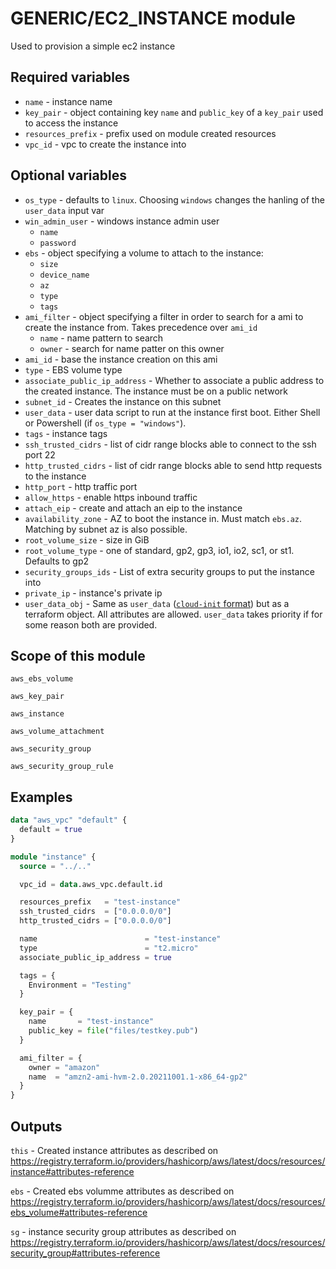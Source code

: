 # GENERIC/EC2_INSTANCE module

Used to provision a simple ec2 instance

## Required variables

- `name` - instance name
- `key_pair` -  object containing key `name` and `public_key` of a `key_pair` used to access the instance
- `resources_prefix` - prefix used on module created resources
- `vpc_id` - vpc to create the instance into

## Optional variables

- `os_type` - defaults to `linux`. Choosing `windows` changes the hanling of the `user_data` input var
- `win_admin_user` - windows instance admin user
  - `name`
  - `password`
- `ebs` - object specifying a volume to attach to the instance:
  - `size`
  - `device_name`
  - `az`
  - `type`
  - `tags`
- `ami_filter` - object specifying a filter in order to search for a ami to create the instance from. Takes precedence over `ami_id`
  - `name` - name pattern to search
  - `owner` - search for name patter on this owner
- `ami_id` - base the instance creation on this ami
- `type` - EBS volume type
- `associate_public_ip_address` - Whether to associate a public address to the created instance. The instance must be on a public network
- `subnet_id` - Creates the instance on this subnet
- `user_data` - user data script to run at the instance first boot. Either Shell or Powershell (if `os_type = "windows"`).
- `tags` - instance tags
- `ssh_trusted_cidrs` - list of cidr range blocks able to connect to the ssh port 22
- `http_trusted_cidrs` - list of cidr range blocks able to send http requests to the instance
- `http_port` - http traffic port
- `allow_https` - enable https inbound traffic
- `attach_eip` - create and attach an eip to the instance
- `availability_zone` - AZ to boot the instance in. Must match `ebs.az`. Matching by subnet az is also possible.
- `root_volume_size` - size in GiB
- `root_volume_type` - one of standard, gp2, gp3, io1, io2, sc1, or st1. Defaults to gp2
- `security_groups_ids` - List of extra security groups to put the instance into
- `private_ip` - instance's private ip
- `user_data_obj` - Same as `user_data` ([`cloud-init` format](https://cloudinit.readthedocs.io/en/latest/topics/examples.html)) but as a terraform object. All attributes are allowed. `user_data` takes priority if for some reason both are provided.

## Scope of this module

`aws_ebs_volume`

`aws_key_pair`

`aws_instance`

`aws_volume_attachment`

`aws_security_group`

`aws_security_group_rule`

## Examples

```terraform
data "aws_vpc" "default" {
  default = true
}

module "instance" {
  source = "../.."

  vpc_id = data.aws_vpc.default.id

  resources_prefix   = "test-instance"
  ssh_trusted_cidrs  = ["0.0.0.0/0"]
  http_trusted_cidrs = ["0.0.0.0/0"]

  name                        = "test-instance"
  type                        = "t2.micro"
  associate_public_ip_address = true

  tags = {
    Environment = "Testing"
  }

  key_pair = {
    name       = "test-instance"
    public_key = file("files/testkey.pub")
  }

  ami_filter = {
    owner = "amazon"
    name  = "amzn2-ami-hvm-2.0.20211001.1-x86_64-gp2"
  }
}
```

## Outputs

`this` - Created instance attributes as described on https://registry.terraform.io/providers/hashicorp/aws/latest/docs/resources/instance#attributes-reference

`ebs` - Created ebs volumme attributes as described on https://registry.terraform.io/providers/hashicorp/aws/latest/docs/resources/ebs_volume#attributes-reference

`sg` - instance security group attributes as described on https://registry.terraform.io/providers/hashicorp/aws/latest/docs/resources/security_group#attributes-reference
